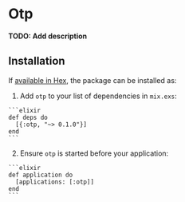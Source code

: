 # Otp

**TODO: Add description**

## Installation

If [available in Hex](https://hex.pm/docs/publish), the package can be installed as:

  1. Add `otp` to your list of dependencies in `mix.exs`:

    ```elixir
    def deps do
      [{:otp, "~> 0.1.0"}]
    end
    ```

  2. Ensure `otp` is started before your application:

    ```elixir
    def application do
      [applications: [:otp]]
    end
    ```

